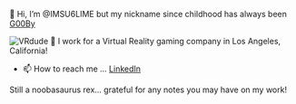 👋 Hi, I’m @IMSU6LIME but my nickname since childhood has always been <a href="http://www.goobyink.com"> G00By</a>

![VRdude](https://github.com/user-attachments/assets/0c485a6a-ede0-43cd-a5f4-140e76e48ad3) 👀 I work for a Virtual Reality gaming company in Los Angeles, California!


  - 📫 How to reach me ... <a href="https://www.linkedin.com/in/andy-clunie">LinkedIn</a>

Still a noobasaurus rex... grateful for any notes you may have on my work! 
